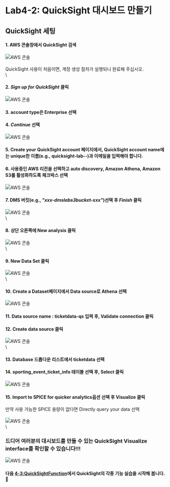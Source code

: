# Lab4-2: QuickSight 대시보드 만들기

## QuickSight 세팅

#### 1. AWS 콘솔창에서 QuickSight 검색

![AWS 콘솔](../../images/qs/qs-console.png)\
\
QuickSight 사용이 처음이면, 계정 생성 절차가 실행되니 완료해 주십시오.\
\


#### 2. _Sign up for QuickSight_ 클릭  

![AWS 콘솔](../../images/qs/qs-signup1.png)

#### 3. account type은 Enterprise 선택  

#### 4. _Continue_ 선택

![AWS 콘솔](../../images/qs/qs-signup2.png)

#### 5. Create your QuickSight account 페이지에서, QuickSight account name에는 unique한 이름(e.g., quicksight-lab--)과 이메일을 입력해야 합니다.  

#### 6. 사용중인 AWS 리전을 선택하고 auto discovery, Amazon Athena, Amazon S3를 활성화하도록 체크박스 선택  

![AWS 콘솔](../../images/qs/qs-signup4.png)

#### 7. DMS 버킷(e.g., _"xxx-dmslabs3bucket-xxx"_)선택 후 _Finish_ 클릭  

![AWS 콘솔](../../images/qs/qs-signup3.png)\
\


#### 8. 상단 오른쪽에 New analysis 클릭  

![AWS 콘솔](../../images/qs/qs-start-na.png)\
\


#### 9. New Data Set 클릭  

![AWS 콘솔](../../images/qs/qs-start-ds.png)\
\


#### 10. Create a Dataset페이지에서 Data source로 Athena 선택  

![AWS 콘솔](../../images/qs/qs-start-ds2.png)

#### 11. Data source name : ticketdata-qs 입력 후, Validate connection 클릭

#### 12. Create data source 클릭  

![AWS 콘솔](../../images/qs/qs-create-ds1.png)\
\


#### 13. Database 드롭다운 리스트에서 ticketdata 선택

#### 14. sporting\_event\_ticket\_info 테이블 선택 후, Select 클릭  

![AWS 콘솔](../../images/qs/qs-create-ds2.png)

#### 15. Import to SPICE for quicker analytics옵션 선택 후 Visualize 클릭

만약 사용 가능한 SPICE 용량이 없다면 Directly query your data 선택\
\
![AWS 콘솔](../../images/qs/qs-create-ds3.png)\
\


### 드디어 여러분의 대시보드를 만들 수 있는 QuickSight Visualize interface를 확인할 수 있습니다!!!

![AWS 콘솔](../../images/qs/qs-dashboard.png)

#### 다음 [4-3:QuickSightFunction](4-3-quicksightfunction.md)에서 QuickSight의 각종 기능 실습을 시작해 봅니다.🤗
